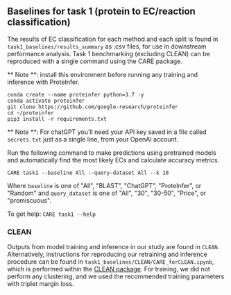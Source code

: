 ## Baselines for task 1 (protein to EC/reaction classification)

The results of EC classification for each method and each split is found in `task1_baselines/results_summary` as .csv files, for use in downstream performance analysis. Task 1 benchmarking (excluding CLEAN) can be reproduced with a single command using the CARE package.

** Note **: install this environment before running any training and inference with ProteInfer.
```
conda create --name proteinfer python=3.7 -y
conda activate proteinfer
git clone https://github.com/google-research/proteinfer
cd ~/proteinfer
pip3 install -r requirements.txt
```
** Note **: For chatGPT you'll need your API key saved in a file called `secrets.txt` just as a single line, from your OpenAI account.

Run the following command to make predictions using pretrained models and automatically find the most likely ECs and calculate accuracy metrics.
```
CARE task1 --baseline All --query-dataset All --k 10 
```
Where `baseline` is one of "All", "BLAST", "ChatGPT", "ProteInfer", or "Random" and `query_dataset` is  one of "All", "30", "30-50", "Price", or "promiscuous".  

To get help: `CARE task1 --help`


### CLEAN
Outputs from model training and inference in our study are found in `CLEAN`. Alternatively, instructions for reproducing our retraining and inference procedure can be found in `task1_baselines/CLEAN/CARE_forCLEAN.ipynb`, which is performed within the [CLEAN package](https://github.com/tttianhao/CLEAN/tree/main). For training, we did not perform any clustering, and we used the recommended training parameters with triplet margin loss.
